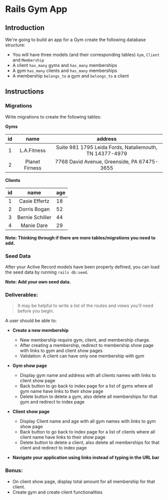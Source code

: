 # Rails Gym App

## Introduction

We're going to build an app for a Gym create the following database structure:

- You will have three models (and their corresponding tables) `Gym`, `Client` and `Membership`
- A client `has_many` gyms and `has_many` memberships
- A gym `has_many` clients and `has_many` memberships
- A membership `belongs_to` a gym and `belongs_to` a client

## Instructions

### Migrations

Write migrations to create the following tables:

**Gyms**

| **id** | **name** |      **address**      | 
| :----: | :---------------------: | :----------------: |
|   1    | L.A.Fitness | Suite 981 1795 Leida Fords, Nataliemouth, TN 14377-4979 |
|   2    | Planet Firness | 7768 David Avenue, Greenside, PA 67475-3655 |

**Clients**

| **id** |        **name**         | **age** |
| :----: | :---------------------: | :------------ |
|   1    | Casie Effertz | 18 |
|   2    | Dorris Bogan | 52 | 
|   3    | Bernie Schiller | 44 |
|   4    | Manie Dare | 29 |

**Note: Thinking through if there are more tables/migrations you need to add.**

### Seed Data

After your Active Record models have been properly defined, you can load the
seed data by running `rails db:seed`.

**Note: Add your own seed data.**

### Deliverables:
> It may be helpful to write a list of the routes and views you'll need before you begin.

A user should be able to:

* **Create a new membership**
    * New membership require gym, client, and membership charge.
    * After creating a membership, redirect to membership show page with links to gym and client show pages
    * Validation: A client can have only one membership with gym

* **Gym show page**
    * Display gym name and address with all clients names with links to client show page
    * Back button to go back to index page for a list of gyms where all gym name have links to their show page
    * Delete button to delete a gym, also delete all memberships for that gym and redirect to index page

* **Client show page**
    * Display Client name and age with all gym names with links to gym show page
    * Back button to go back to index page for a list of clients where all client name have links to their show page
    * Delete button to delete a client, also delete all memberships for that client and redirect to index page

* **Navigate your application using links instead of typing in the URL bar**

### Bonus:

* On client show page, display total amount for all membership for that client.
* Create gym and create client functionalities
